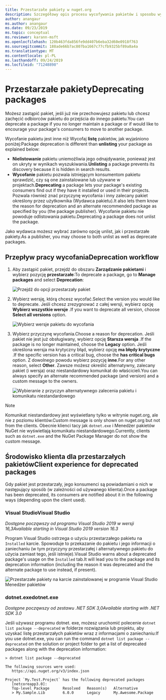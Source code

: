 ```yaml
---
title: Przestarzałe pakiety w nuget.org
description: Szczegółowy opis procesu wycofywania pakietów i sposobu wyświetlania tych informacji przez klientów
author: anangaur
ms.author: anangaur
ms.date: 09/23/2019
ms.topic: conceptual
ms.reviewer: karann-msft
ms.openlocfilehash: 120b463fda856fe9dd407b6eba32d60e0918f763
ms.sourcegitcommit: 188ade66b7ac807ba1667c77cfb9325bf89a8a4a
ms.translationtype: MT
ms.contentlocale: pl-PL
ms.lasthandoff: 09/24/2019
ms.locfileid: "71248898"
---
```

# <a name="deprecating-packages"></a><span data-ttu-id="7a45f-103">Przestarzałe pakiety</span><span class="sxs-lookup"><span data-stu-id="7a45f-103">Deprecating packages</span></span>

<span data-ttu-id="7a45f-104">Możesz zastąpić pakiet, jeśli już nie przechowujesz pakietu lub chcesz zachęcić odbiorców pakietu do przejścia do innego pakietu.</span><span class="sxs-lookup"><span data-stu-id="7a45f-104">You can deprecate a package if you no longer maintain a package or if would like to encourage your package's consumers to move to another package.</span></span> 

<span data-ttu-id="7a45f-105">Wycofanie pakietu jest inne niż Wycofaj **listę** pakietów, jak wyjaśniono poniżej:</span><span class="sxs-lookup"><span data-stu-id="7a45f-105">Package deprecation is different than **unlisting** your package as explained below:</span></span>
* <span data-ttu-id="7a45f-106">**Nielistowanie** pakietu uniemożliwia jego odnajdywanie, ponieważ jest on ukryty w wynikach wyszukiwania.</span><span class="sxs-lookup"><span data-stu-id="7a45f-106">**Unlisting** a package prevents its discovery because it is hidden in search results.</span></span> 
* <span data-ttu-id="7a45f-107">**Wycofanie** pakietu pozwala istniejącym konsumentom pakietu sprawdzić, czy są one zainstalowane lub używane w projektach.</span><span class="sxs-lookup"><span data-stu-id="7a45f-107">**Deprecating** a package lets your package's existing consumers find out if they have it installed or used in their projects.</span></span> <span data-ttu-id="7a45f-108">Pozwala również znać przyczynę wycofania i inny zalecany pakiet określony przez użytkownika (Wydawca pakietu).</span><span class="sxs-lookup"><span data-stu-id="7a45f-108">It also lets them know the reason for deprecation and an alternate recommended package as specified by you (the package publisher).</span></span> <span data-ttu-id="7a45f-109">Wycofanie pakietu nie powoduje odlistowania pakietu.</span><span class="sxs-lookup"><span data-stu-id="7a45f-109">Deprecating a package does not unlist the package.</span></span> 

<span data-ttu-id="7a45f-110">Jako wydawca możesz wybrać zarówno opcję unlist, jak i przestarzałe pakiety.</span><span class="sxs-lookup"><span data-stu-id="7a45f-110">As a publisher, you may choose to both unlist as well as deprecate packages.</span></span>

## <a name="deprecation-workflow"></a><span data-ttu-id="7a45f-111">Przepływ pracy wycofania</span><span class="sxs-lookup"><span data-stu-id="7a45f-111">Deprecation workflow</span></span>
1. <span data-ttu-id="7a45f-112">Aby zastąpić pakiet, przejdź do obszaru **Zarządzanie pakietami** i wybierz pozycję **przestarzałe**:</span><span class="sxs-lookup"><span data-stu-id="7a45f-112">To deprecate a package, go to **Manage packages** and select **Deprecation**:</span></span>

    ![Przejdź do opcji przestarzały pakiet](media/deprecation-select-option.png)

2. <span data-ttu-id="7a45f-114">Wybierz wersję, którą chcesz wycofać.</span><span class="sxs-lookup"><span data-stu-id="7a45f-114">Select the version you would like to deprecate.</span></span> <span data-ttu-id="7a45f-115">Jeśli chcesz zrezygnować z całej wersji, wybierz opcję **Wybierz wszystkie wersje** .</span><span class="sxs-lookup"><span data-stu-id="7a45f-115">If you want to deprecate all version, choose **Select all versions** option.</span></span>

    ![Wybierz wersje pakietu do wycofania](media/deprecation-select-version.png)

3. <span data-ttu-id="7a45f-117">Wybierz przyczynę wycofania.</span><span class="sxs-lookup"><span data-stu-id="7a45f-117">Choose a reason for deprecation.</span></span> <span data-ttu-id="7a45f-118">Jeśli pakiet nie jest już obsługiwany, wybierz opcję **Starsza wersja** .</span><span class="sxs-lookup"><span data-stu-id="7a45f-118">If the package is no longer maintained, choose the **Legacy** option.</span></span> <span data-ttu-id="7a45f-119">Jeśli określona wersja ma krytyczny błąd, wybierz opcję **ma błędy krytyczne** .</span><span class="sxs-lookup"><span data-stu-id="7a45f-119">If the specific version has a critical bug, choose the **has critical bugs** option.</span></span> <span data-ttu-id="7a45f-120">Z dowolnego powodu wybierz pozycję **inne**.</span><span class="sxs-lookup"><span data-stu-id="7a45f-120">For any other reason, select **Other**.</span></span> <span data-ttu-id="7a45f-121">Zawsze możesz określić alternatywny, zalecany pakiet (i wersja) oraz niestandardowy komunikat do właścicieli.</span><span class="sxs-lookup"><span data-stu-id="7a45f-121">You can always specify an alternate recommended package (and version) and a custom message to the owners.</span></span> 

    ![Wybieranie z przyczyn alternatywnego zalecenia pakietu i komunikatu niestandardowego](media/deprecation-save.png)

> [!Note]
> <span data-ttu-id="7a45f-123">Komunikat niestandardowy jest wyświetlany tylko w witrynie nuget.org, ale nie z poziomu klientów.</span><span class="sxs-lookup"><span data-stu-id="7a45f-123">Custom message is only shown on nuget.org but not from the clients.</span></span> <span data-ttu-id="7a45f-124">Obecnie klienci tacy jak `dotnet.exe` i Menedżer pakietów NuGet nie wyświetlają komunikatu niestandardowego.</span><span class="sxs-lookup"><span data-stu-id="7a45f-124">Currently, clients such as `dotnet.exe` and the NuGet Package Manager do not show the custom message.</span></span>

## <a name="client-experience-for-deprecated-packages"></a><span data-ttu-id="7a45f-125">Środowisko klienta dla przestarzałych pakietów</span><span class="sxs-lookup"><span data-stu-id="7a45f-125">Client experience for deprecated packages</span></span>
<span data-ttu-id="7a45f-126">Gdy pakiet jest przestarzały, jego konsumenci są powiadamiani o nich w następujący sposób (w zależności od używanego klienta).</span><span class="sxs-lookup"><span data-stu-id="7a45f-126">Once a package has been deprecated, its consumers are notified about it in the following ways (depending upon the client used).</span></span>

### <a name="visual-studio"></a><span data-ttu-id="7a45f-127">Visual Studio</span><span class="sxs-lookup"><span data-stu-id="7a45f-127">Visual Studio</span></span> 
<span data-ttu-id="7a45f-128">*Dostępne począwszy od programu Visual Studio 2019 w wersji 16,3*</span><span class="sxs-lookup"><span data-stu-id="7a45f-128">*Available starting in Visual Studio 2019 version 16.3*</span></span>

<span data-ttu-id="7a45f-129">Program Visual Studio ostrzega o użyciu przestarzałego pakietu na `Installed` karcie. Spowoduje to przekazanie do pakietu i jego informacji o zaniechaniu (w tym przyczyny przestarzałej i alternatywnego pakietu do użycia zamiast tego, jeśli istnieje).</span><span class="sxs-lookup"><span data-stu-id="7a45f-129">Visual Studio warns about a deprecated package's usage on the `Installed` tab.It will lead you to the package and its deprecation information (including the reason it was deprecated and the alternate package to use instead, if present).</span></span>

   ![Przestarzałe pakiety na karcie zainstalowanej w programie Visual Studio Menedżer pakietów](media/deprecation-vs.png)

### <a name="dotnetexe"></a><span data-ttu-id="7a45f-131">dotnet.exe</span><span class="sxs-lookup"><span data-stu-id="7a45f-131">dotnet.exe</span></span>
<span data-ttu-id="7a45f-132">*Dostępne począwszy od zestawu .NET SDK 3,0*</span><span class="sxs-lookup"><span data-stu-id="7a45f-132">*Available starting with .NET SDK 3.0*</span></span>

<span data-ttu-id="7a45f-133">Jeśli używasz programu dotnet. exe, możesz uruchomić polecenie `dotnet list package --deprecated` w folderze rozwiązania lub projektu, aby uzyskać listę przestarzałych pakietów wraz z informacjami o zaniechaniu:</span><span class="sxs-lookup"><span data-stu-id="7a45f-133">If you use dotnet.exe, you can run the command `dotnet list package --deprecated` on the solution or project folder to get a list of deprecated packages along with the deprecation information:</span></span>

```
> dotnet list package --deprecated

The following sources were used:
   https://api.nuget.org/v3/index.json

Project `My.Test.Project` has the following deprecated packages
   [netcoreapp3.0]:
   Top-level Package      Resolved   Reason(s)   Alternative
   > My.Sample.Lib        6.0.0      Legacy      My.Awesome.Package

```
